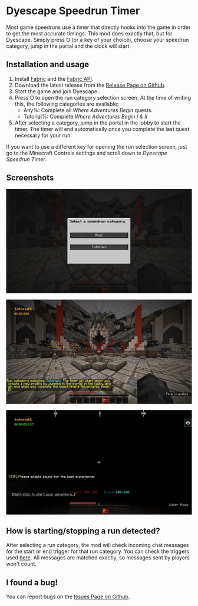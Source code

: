 # Dyescape Speedrun Timer

Most game speedruns use a timer that directly hooks into the game in order to get the most accurate timings. This mod does exactly that, but for Dyescape. Simply press O (or a key of your choice), choose your speedrun category, jump in the portal and the clock will start.

## Installation and usage

1. Install [Fabric](https://fabricmc.net/) and the [Fabric API](https://www.curseforge.com/minecraft/mc-mods/fabric-api).
1. Download the latest release from the [Release Page on Github](https://github.com/NoahvdAa/DyescapeSpeedrunTimer/releases).
1. Start the game and join Dyescape.
1. Press O to open the run category selection screen. At the time of writing this, the following categories are available:
	- Any%: Complete all *Where Adventures Begin* quests.
	- Tutorial%: Complete *Where Adventures Begin I & II*
1. After selecting a category, jump in the portal in the lobby to start the timer. The timer will end automatically once you complete the last quest necessary for your run.

If you want to use a different key for opening the run selection screen, just go to the Minecraft Controls settings and scroll down to *Dyescape Speedrun Timer*.

## Screenshots

![](screenshots/run-selection.png)

![](screenshots/run-instructions.png)

![](screenshots/run-started.png)

## How is starting/stopping a run detected?

After selecting a run category, the mod will check incoming chat messages for the start or end trigger for that run category. You can check the triggers used [here](https://github.com/NoahvdAa/DyescapeSpeedrunTimer/blob/master/src/main/java/me/noahvdaa/dyescapetimer/SpeedrunCategory.java). All messages are matched exactly, so messages sent by players won't count.

## I found a bug!

You can report bugs on the [Issues Page on Github](https://github.com/NoahvdAa/DyescapeSpeedrunTimer/issues).